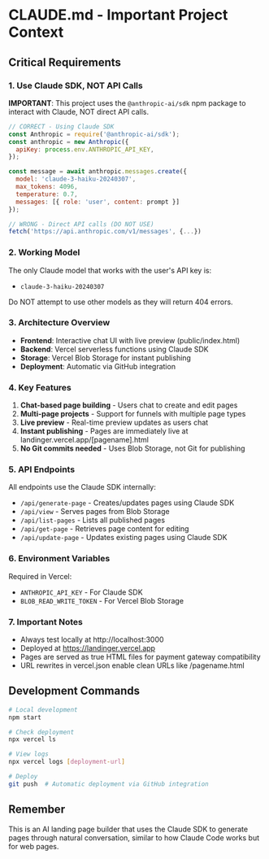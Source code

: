 # CLAUDE.md - Important Project Context

## Critical Requirements

### 1. Use Claude SDK, NOT API Calls
**IMPORTANT**: This project uses the `@anthropic-ai/sdk` npm package to interact with Claude, NOT direct API calls.

```javascript
// CORRECT - Using Claude SDK
const Anthropic = require('@anthropic-ai/sdk');
const anthropic = new Anthropic({
  apiKey: process.env.ANTHROPIC_API_KEY,
});

const message = await anthropic.messages.create({
  model: 'claude-3-haiku-20240307',
  max_tokens: 4096,
  temperature: 0.7,
  messages: [{ role: 'user', content: prompt }]
});
```

```javascript
// WRONG - Direct API calls (DO NOT USE)
fetch('https://api.anthropic.com/v1/messages', {...})
```

### 2. Working Model
The only Claude model that works with the user's API key is:
- `claude-3-haiku-20240307`

Do NOT attempt to use other models as they will return 404 errors.

### 3. Architecture Overview
- **Frontend**: Interactive chat UI with live preview (public/index.html)
- **Backend**: Vercel serverless functions using Claude SDK
- **Storage**: Vercel Blob Storage for instant publishing
- **Deployment**: Automatic via GitHub integration

### 4. Key Features
1. **Chat-based page building** - Users chat to create and edit pages
2. **Multi-page projects** - Support for funnels with multiple page types
3. **Live preview** - Real-time preview updates as users chat
4. **Instant publishing** - Pages are immediately live at landinger.vercel.app/[pagename].html
5. **No Git commits needed** - Uses Blob Storage, not Git for publishing

### 5. API Endpoints
All endpoints use the Claude SDK internally:
- `/api/generate-page` - Creates/updates pages using Claude SDK
- `/api/view` - Serves pages from Blob Storage
- `/api/list-pages` - Lists all published pages
- `/api/get-page` - Retrieves page content for editing
- `/api/update-page` - Updates existing pages using Claude SDK

### 6. Environment Variables
Required in Vercel:
- `ANTHROPIC_API_KEY` - For Claude SDK
- `BLOB_READ_WRITE_TOKEN` - For Vercel Blob Storage

### 7. Important Notes
- Always test locally at http://localhost:3000
- Deployed at https://landinger.vercel.app
- Pages are served as true HTML files for payment gateway compatibility
- URL rewrites in vercel.json enable clean URLs like /pagename.html

## Development Commands
```bash
# Local development
npm start

# Check deployment
npx vercel ls

# View logs
npx vercel logs [deployment-url]

# Deploy
git push  # Automatic deployment via GitHub integration
```

## Remember
This is an AI landing page builder that uses the Claude SDK to generate pages through natural conversation, similar to how Claude Code works but for web pages.